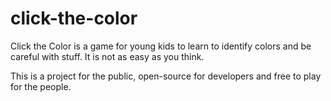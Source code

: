 # click-the-color
Click the Color is a game for young kids to learn to identify colors and be careful with stuff. It is not as easy as you think.

This is a project for the public, open-source for developers and free to play for the people. 
